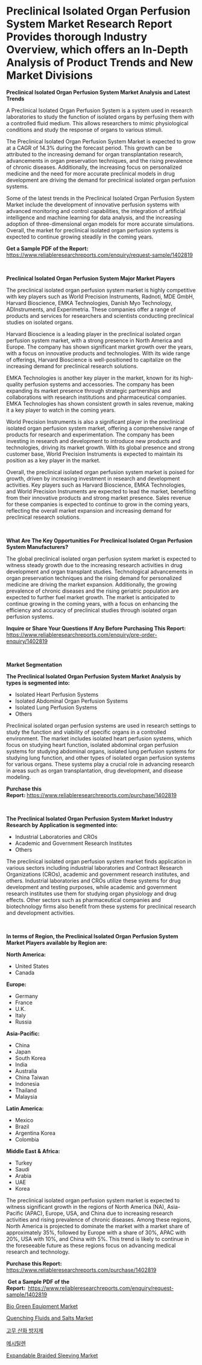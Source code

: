 <p><h1>Preclinical Isolated Organ Perfusion System Market Research Report Provides thorough Industry Overview, which offers an In-Depth Analysis of Product Trends and New Market Divisions</h1></p><p><strong>Preclinical Isolated Organ Perfusion System Market Analysis and Latest Trends</strong></p>
<p><p>A Preclinical Isolated Organ Perfusion System is a system used in research laboratories to study the function of isolated organs by perfusing them with a controlled fluid medium. This allows researchers to mimic physiological conditions and study the response of organs to various stimuli.</p><p>The Preclinical Isolated Organ Perfusion System Market is expected to grow at a CAGR of 14.3% during the forecast period. This growth can be attributed to the increasing demand for organ transplantation research, advancements in organ preservation techniques, and the rising prevalence of chronic diseases. Additionally, the increasing focus on personalized medicine and the need for more accurate preclinical models in drug development are driving the demand for preclinical isolated organ perfusion systems.</p><p>Some of the latest trends in the Preclinical Isolated Organ Perfusion System Market include the development of innovative perfusion systems with advanced monitoring and control capabilities, the integration of artificial intelligence and machine learning for data analysis, and the increasing adoption of three-dimensional organ models for more accurate simulations. Overall, the market for preclinical isolated organ perfusion systems is expected to continue growing steadily in the coming years.</p></p>
<p><strong>Get a Sample PDF of the Report:&nbsp;</strong> <a href="https://www.reliableresearchreports.com/enquiry/request-sample/1402819">https://www.reliableresearchreports.com/enquiry/request-sample/1402819</a></p>
<p>&nbsp;</p>
<p><strong>Preclinical Isolated Organ Perfusion System Major Market Players</strong></p>
<p><p>The preclinical isolated organ perfusion system market is highly competitive with key players such as World Precision Instruments, Radnoti, MDE GmbH, Harvard Bioscience, EMKA Technologies, Danish Myo Technology, ADInstruments, and Experimetria. These companies offer a range of products and services for researchers and scientists conducting preclinical studies on isolated organs.</p><p>Harvard Bioscience is a leading player in the preclinical isolated organ perfusion system market, with a strong presence in North America and Europe. The company has shown significant market growth over the years, with a focus on innovative products and technologies. With its wide range of offerings, Harvard Bioscience is well-positioned to capitalize on the increasing demand for preclinical research solutions.</p><p>EMKA Technologies is another key player in the market, known for its high-quality perfusion systems and accessories. The company has been expanding its market presence through strategic partnerships and collaborations with research institutions and pharmaceutical companies. EMKA Technologies has shown consistent growth in sales revenue, making it a key player to watch in the coming years.</p><p>World Precision Instruments is also a significant player in the preclinical isolated organ perfusion system market, offering a comprehensive range of products for research and experimentation. The company has been investing in research and development to introduce new products and technologies, driving its market growth. With its global presence and strong customer base, World Precision Instruments is expected to maintain its position as a key player in the market.</p><p>Overall, the preclinical isolated organ perfusion system market is poised for growth, driven by increasing investment in research and development activities. Key players such as Harvard Bioscience, EMKA Technologies, and World Precision Instruments are expected to lead the market, benefiting from their innovative products and strong market presence. Sales revenue for these companies is expected to continue to grow in the coming years, reflecting the overall market expansion and increasing demand for preclinical research solutions.</p></p>
<p>&nbsp;</p>
<p><strong>What Are The Key Opportunities For Preclinical Isolated Organ Perfusion System Manufacturers?</strong></p>
<p><p>The global preclinical isolated organ perfusion system market is expected to witness steady growth due to the increasing research activities in drug development and organ transplant studies. Technological advancements in organ preservation techniques and the rising demand for personalized medicine are driving the market expansion. Additionally, the growing prevalence of chronic diseases and the rising geriatric population are expected to further fuel market growth. The market is anticipated to continue growing in the coming years, with a focus on enhancing the efficiency and accuracy of preclinical studies through isolated organ perfusion systems.</p></p>
<p><strong>Inquire or Share Your Questions If Any Before Purchasing This Report:</strong> <a href="https://www.reliableresearchreports.com/enquiry/pre-order-enquiry/1402819">https://www.reliableresearchreports.com/enquiry/pre-order-enquiry/1402819</a></p>
<p>&nbsp;</p>
<p><strong>Market Segmentation</strong></p>
<p><strong>The Preclinical Isolated Organ Perfusion System Market Analysis by types is segmented into:</strong></p>
<p><ul><li>Isolated Heart Perfusion Systems</li><li>Isolated Abdominal Organ Perfusion Systems</li><li>Isolated Lung Perfusion Systems</li><li>Others</li></ul></p>
<p><p>Preclinical isolated organ perfusion systems are used in research settings to study the function and viability of specific organs in a controlled environment. The market includes isolated heart perfusion systems, which focus on studying heart function, isolated abdominal organ perfusion systems for studying abdominal organs, isolated lung perfusion systems for studying lung function, and other types of isolated organ perfusion systems for various organs. These systems play a crucial role in advancing research in areas such as organ transplantation, drug development, and disease modeling.</p></p>
<p><strong>Purchase this Report:&nbsp;</strong><a href="https://www.reliableresearchreports.com/purchase/1402819">https://www.reliableresearchreports.com/purchase/1402819</a></p>
<p>&nbsp;</p>
<p><strong>The Preclinical Isolated Organ Perfusion System Market Industry Research by Application is segmented into:</strong></p>
<p><ul><li>Industrial Laboratories and CROs</li><li>Academic and Government Research Institutes</li><li>Others</li></ul></p>
<p><p>The preclinical isolated organ perfusion system market finds application in various sectors including industrial laboratories and Contract Research Organizations (CROs), academic and government research institutes, and others. Industrial laboratories and CROs utilize these systems for drug development and testing purposes, while academic and government research institutes use them for studying organ physiology and drug effects. Other sectors such as pharmaceutical companies and biotechnology firms also benefit from these systems for preclinical research and development activities.</p></p>
<p>&nbsp;</p>
<p><strong>In terms of Region, the Preclinical Isolated Organ Perfusion System Market Players available by Region are:</strong></p>
<p>
    <p> <strong> North America: </strong>
        <ul>
            <li>United States</li>
            <li>Canada</li>
        </ul>
        </p> 
    <p> <strong> Europe: </strong>
        <ul>
            <li>Germany</li>
            <li>France</li>
            <li>U.K.</li>
            <li>Italy</li>
            <li>Russia</li>
        </ul>
        </p> 
    <p> <strong> Asia-Pacific: </strong>
        <ul>
            <li>China</li>
            <li>Japan</li>
            <li>South Korea</li>
            <li>India</li>
            <li>Australia</li>
            <li>China Taiwan</li>
            <li>Indonesia</li>
            <li>Thailand</li>
            <li>Malaysia</li>
        </ul>
        </p> 
    <p> <strong> Latin America: </strong>
        <ul>
            <li>Mexico</li>
            <li>Brazil</li>
            <li>Argentina Korea</li>
            <li>Colombia</li>
        </ul>
        </p> 
    <p> <strong> Middle East & Africa: </strong>
        <ul>
            <li>Turkey</li>
            <li>Saudi</li>
            <li>Arabia</li>
            <li>UAE</li>
            <li>Korea</li>
        </ul>
    </p>
    </p>
<p><p>The preclinical isolated organ perfusion system market is expected to witness significant growth in the regions of North America (NA), Asia-Pacific (APAC), Europe, USA, and China due to increasing research activities and rising prevalence of chronic diseases. Among these regions, North America is projected to dominate the market with a market share of approximately 35%, followed by Europe with a share of 30%, APAC with 20%, USA with 10%, and China with 5%. This trend is likely to continue in the foreseeable future as these regions focus on advancing medical research and technology.</p></p>
<p><strong>Purchase this Report: </strong><a href="https://www.reliableresearchreports.com/purchase/1402819">https://www.reliableresearchreports.com/purchase/1402819</a></p>
<p>&nbsp;<strong>Get a Sample PDF of the Report:&nbsp;&nbsp;</strong><a href="https://www.reliableresearchreports.com/enquiry/request-sample/1402819">https://www.reliableresearchreports.com/enquiry/request-sample/1402819</a></p>
<p><strong></strong></p>
<p><p><a href="https://issuu.com/reportprime-2/docs/bio-green-equipment-market-size-2030.pptx">Bio Green Equipment Market</a></p><p><a href="https://github.com/ChiragRP21/Market-Research-Report-List-3/blob/main/quenching-fluids-and-salts-market.md">Quenching Fluids and Salts Market</a></p><p><a href="https://medium.com/@henrywheeler53/%EA%B3%A0%EB%AC%B4-%ED%95%AD%EC%82%B0%ED%99%94%EC%A0%9C-%EC%8B%9C%EC%9E%A5-%EA%B7%9C%EB%AA%A8-%EC%8B%9C%EC%9E%A5-%EC%A0%84%EB%A7%9D-%EB%B0%8F-%EC%8B%9C%EC%9E%A5-%EC%98%88%EC%B8%A1-2024%EB%85%84%EB%B6%80%ED%84%B0-2031%EB%85%84-a844c16b193a">고무 산화 방지제</a></p><p><a href="https://medium.com/@henrywheeler53/%EB%A9%94%EC%8B%9C%ED%8B%B8%EB%A0%8C-%EC%8B%9C%EC%9E%A5-%EB%B3%B4%EA%B3%A0%EC%84%9C%EB%8A%94-%EC%9D%B4-%EC%8B%9C%EC%9E%A5%EC%9D%98-%EC%B5%9C%EC%8B%A0-%ED%8A%B8%EB%A0%8C%EB%93%9C%EC%99%80-%EC%84%B1%EC%9E%A5-%EA%B8%B0%ED%9A%8C%EB%A5%BC-%EB%B3%B4%EC%97%AC%EC%A4%8D%EB%8B%88%EB%8B%A4-7c8724349221">메시틸렌</a></p><p><a href="https://military-diascia-e68.notion.site/Insights-into-Expandable-Braided-Sleeving-Market-Size-Analysing-Market-Share-Trends-and-Growth-fr-9ff0a87d2b6d4379af93f54a5293aca7">Expandable Braided Sleeving Market</a></p></p>